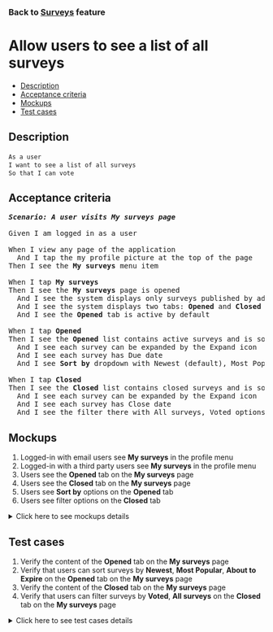 ### Back to [Surveys](../../) feature

# Allow users to see a list of all surveys

- [Description](#description)
- [Acceptance criteria](#acceptance-criteria)
- [Mockups](#mockups)
- [Test cases](#test-cases)

## Description

    As a user
    I want to see a list of all surveys
    So that I can vote

## Acceptance criteria

<pre>
<b><i>Scenario: A user visits My surveys page</i></b>

Given I am logged in as a user

When I view any page of the application
  And I tap the my profile picture at the top of the page
Then I see the <b>My surveys</b> menu item

When I tap <b>My surveys</b>
Then I see the <b>My surveys</b> page is opened
  And I see the system displays only surveys published by admin
  And I see the system displays two tabs: <b>Opened</b> and <b>Closed</b>
  And I see the <b>Opened</b> tab is active by default

When I tap <b>Opened</b>
Then I see the <b>Opened</b> list contains active surveys and is sorted by creation date
  And I see each survey can be expanded by the Expand icon
  And I see each survey has Due date
  And I see <b>Sort by</b> dropdown with Newest (default), Most Popular and About to Expire options

When I tap <b>Closed</b>
Then I see the <b>Closed</b> list contains closed surveys and is sorted by close date
  And I see each survey can be expanded by the Expand icon
  And I see each survey has Close date
  And I see the filter there with All surveys, Voted options (NOTE: <i>Voted</i> surveys are surveys user participated in)
</pre>

## Mockups

1. Logged-in with email users see <b>My surveys</b> in the profile menu
2. Logged-in with a third party users see <b>My surveys</b> in the profile menu
3. Users see the <b>Opened</b> tab on the <b>My surveys</b> page
4. Users see the <b>Closed</b> tab on the <b>My surveys</b> page
5. Users see <b>Sort by</b> options on the <b>Opened</b> tab
6. Users see filter options on the <b>Closed</b> tab

<details>
  <summary>Click here to see mockups details</summary>

**1. Logged-in with email users see My surveys in the profile menu:**

![Logged-in with email users see My surveys in the profile menu](/products/sports_hub_portal/mobile_application_features/surveys/images/application_user_profile_menu_logged_with_email.png)

**2. Logged-in with a third party users see My surveys in the profile menu:**

![Logged-in with a third party users see My surveys in the profile menu](/products/sports_hub_portal/mobile_application_features/surveys/images/application_user_profile_menu_logged_with_third_party.png)

**3. Users see the Opened tab on the My surveys page:**

![Users see the Opened tab on the My surveys page](/products/sports_hub_portal/mobile_application_features/surveys/images/application_opened_surveys.png)

**4. Users see the Closed tab on the My surveys page:**

![Users see the Closed tab on the My surveys page](/products/sports_hub_portal/mobile_application_features/surveys/images/application_closed_surveys.png)

**5. Users see Sort by options on the Opened tab:**

![Users see Sort by options on the Opened tab](/products/sports_hub_portal/mobile_application_features/surveys/images/application_sort_by_opened_surveys.png)

**6. Users see filter options on the Closed tab:**

![Users see filter options on the Closed tab](/products/sports_hub_portal/mobile_application_features/surveys/images/application_filter_closed_surveys.png)

</details>

## Test cases

1. Verify the content of the <b>Opened</b> tab on the <b>My surveys</b> page
2. Verify that users can sort surveys by <b>Newest</b>, <b>Most Popular</b>, <b>About to Expire</b> on the <b>Opened</b> tab on the <b>My surveys</b> page
3. Verify the content of the <b>Closed</b> tab on the <b>My surveys</b> page
4. Verify that users can filter surveys by <b>Voted</b>, <b>All surveys</b> on the <b>Closed</b> tab on the <b>My surveys</b> page

<details>
  <summary>Click here to see test cases details</summary>

### **#1. Verify the content of the Opened tab on the My surveys page**

|Preconditions|Steps|Expected result
--------------|-----|----------
|- Log in with user account|1) Tap the profile picture</br>2) Tap the <b>My surveys</b> item</br>3) Examine the <b>Opened</b> tab|2) The <b>My surveys</b> page is opened</br>3) The <b>Opened</b> tab is opened by default. The <b>Opened</b> tab contains all active surveys. Each survey has the Expand icon. Each survey has Due date shown. Surveys are sorted from the newest to oldest|

### **#2. Verify that users can sort surveys by Newest, Most Popular, About to Expire on the Opened tab on the My surveys page**

|Preconditions|Steps|Expected result
--------------|-----|----------
|- Log in with user account</br>- The user is on the <b>My surveys</b> page > <b>Opened</b> tab|1) Select <b>Sort by link</b></br>2) Tap <b>Most Popular</b></br>3) Select <b>Sort by</b> link</br>4) Tap A<b>bout to Expire</b></br>5) Select <b>Sort by</b> link</br>6) Tap <b>Newest</b>|2) Surveys are sorted according to the amount of users voted from the biggest number</br>4) Surveys are sorted according to the end date from the closest one</br>6) Surveys are sorted according to the date of creation from the newest one|

### **#3. Verify the content of the Closed tab on the My surveys page**

|Preconditions|Steps|Expected result
--------------|-----|----------
|- Log in with user account|1) Tap the user’s profile picture</br>2) Tap <b>My surveys</b> item</br>3) Select <b>Closed</b> tab</br>4) Examine the <b>Closed</b> tab|2) The <b>My surveys</b> page is opened</br>3) The <b>Closed</b> tab is opened</br>4) The <b>Closed</b> tab contains all closed surveys. Each survey has the Expand icon. Each survey has a Close date shown. Surveys are sorted from the newest to oldest by close date|

### **#4. Verify that users can filter surveys by Voted, All surveys on the Closed tab on the My surveys page**

|Preconditions|Steps|Expected result
--------------|-----|----------
|- Log in with user account</br>- The user is on the <b>My surveys</b> page > <b>Closed</b> tab|1) Tap <b>Filter</b> icon</br>2) Tap <b>Voted</b></br>3) Tap <b>Filter</b> icon</br>4) Tap <b>All surveys</b>|2) All surveys the user has participated in are shown</br>4) All surveys are shown|

</details>
